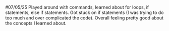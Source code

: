 #07/05/25
Played around with commands, learned about for loops, if statements, else if statements. Got stuck on if statements (I was trying to do too much and over complicated the code). Overall feeling pretty good about the concepts I learned about.

